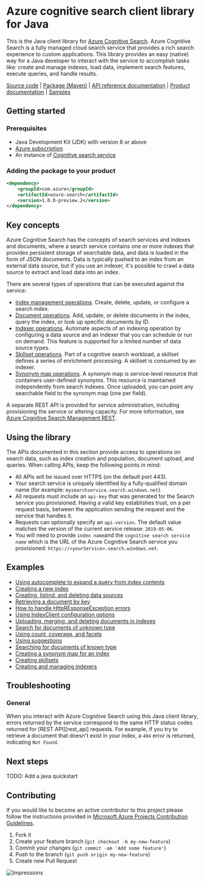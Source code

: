 # Azure cognitive search client library for Java

This is the Java client library for [Azure Cognitive Search](https://docs.microsoft.com/en-us/rest/api/searchservice/).
Azure Cognitive Search is a fully managed cloud search service that provides a rich search experience to custom applications.
This library provides an easy (native) way for a Java developer to interact with the service to accomplish tasks like: create and manage indexes, load data, implement search features, execute queries, and handle results.

[Source code][source_code] | [Package (Maven)][package] | [API reference documentation][api_documentation]
| [Product documentation][search_docs] | [Samples][samples]

## Getting started

### Prerequisites

- Java Development Kit (JDK) with version 8 or above
- [Azure subscription][azure_subscription]
- An instance of [Cognitive search service][search]

### Adding the package to your product

[//]: # ({x-version-update-start;com.azure:azure-search;current})

```xml
<dependency>
    <groupId>com.azure</groupId>
    <artifactId>azure-search</artifactId>
    <version>1.0.0-preview.2</version>
</dependency>
```

[//]: # ({x-version-update-end})

## Key concepts

Azure Cognitive Search has the concepts of search services and indexes and documents, where a search service contains one or more indexes that provides persistent storage of searchable data, and data is loaded in the form of JSON documents. Data is typically pushed to an index from an external data source, but if you use an indexer, it's possible to crawl a data source to extract and load data into an index.

There are several types of operations that can be executed against the service:

* [Index management operations](https://docs.microsoft.com/en-us/rest/api/searchservice/index-operations). Create, delete, update, or configure a search index.
* [Document operations](https://docs.microsoft.com/en-us/rest/api/searchservice/document-operations). Add, update, or delete documents in the index, query the index, or look up specific documents by ID.
* [Indexer operations](https://docs.microsoft.com/en-us/rest/api/searchservice/indexer-operations). Automate aspects of an indexing operation by configuring a data source and an indexer that you can schedule or run on demand. This feature is supported for a limited number of data source types.
* [Skillset operations](https://docs.microsoft.com/en-us/rest/api/searchservice/skillset-operations). Part of a cognitive search workload, a skillset defines a series of enrichment processing. A skillset is consumed by an indexer.
* [Synonym map operations](https://docs.microsoft.com/en-us/rest/api/searchservice/synonym-map-operations). A synonym map is service-level resource that containers user-defined synonyms. This resource is maintained independently from search indexes. Once uploaded, you can point any searchable field to the synonym map (one per field).

A separate REST API is provided for service administration, including provisioning the service or altering capacity. For more information, see [Azure Cognitive Search Management REST](https://docs.microsoft.com/en-us/rest/api/searchmanagement/index).

## Using the library

The APIs documented in this section provide access to operations on search data, such as index creation and population, document upload, and queries. When calling APIs, keep the following points in mind:

* All APIs will be issued over HTTPS (on the default port 443).
* Your search service is uniquely identified by a fully-qualified domain name (for example: `mysearchservice.search.windows.net`).
* All requests must include an `api-key` that was generated for the Search service you provisioned. Having a valid key establishes trust, on a per request basis, between the application sending the request and the service that handles it.
* Requests can optionally specify an `api-version`. The default value matches the version of the current service release: `2019-05-06`.
* You will need to provide `index name`and the `cognitive search service name` which is the URL of the Azure Cognitive Search service you provisioned: `https://<yourService>.search.windows.net`.

## Examples

* [Using autocomplete to expand a query from index contents](/sdk/search/azure-search/src/samples/java/com/azure/search/AutoCompleteExample.java)
* [Creating a new index](/sdk/search/azure-search/src/samples/java/com/azure/search/CreateIndexExample.java)
* [Creating, listind, and deleting data sources](/sdk/search/azure-search/src/samples/java/com/azure/search/DataSourceExample.java)
* [Retrieving a document by key](/sdk/search/azure-search/src/samples/java/com/azure/search/GetSingleDocumentExample.java)
* [How to handle HttpREsponseException errors](/sdk/search/azure-search/src/samples/java/com/azure/search/HttpResponseExceptionExample.java)
* [Using IndexClient configuration options](/sdk/search/azure-search/src/samples/java/com/azure/search/IndexClientConfigurationExample.java)
* [Uploading, merging, and deleting documents in indexes](/sdk/search/azure-search/src/samples/java/com/azure/search/IndexContentManagementExample.java)
* [Search for documents of unknown type](/sdk/search/azure-search/src/samples/java/com/azure/search/SearchForDynamicDocumentsExample.java)
* [Using count, coverage, and facets](/sdk/search/azure-search/src/samples/java/com/azure/search/SearchOptionsExample.java)
* [Using suggestions](/sdk/search/azure-search/src/samples/java/com/azure/search/SearchSuggestionExample.java)
* [Searching for documents of known type](/sdk/search/azure-search/src/samples/java/com/azure/search/SearchWithFullyTypedDocumentsExample.java)
* [Creating a synonym map for an index](/sdk/search/azure-search/src/samples/java/com/azure/search/SynonymMapsCreateExample.java)
* [Creating skillsets](/sdk/search/azure-search/src/samples/java/com/azure/search/CreateSkillsetExample.java)
* [Creating and managing indexers](/sdk/search/azure-search/src/samples/java/com/azure/search/IndexerManagementExample.java)

## Troubleshooting

### General

When you interact with Azure Cognitive Search using this Java client library, errors returned by the service correspond to the same HTTP status codes returned for [REST API][rest_api] requests. For example, if you try to retrieve a document that doesn't exist in your index, a `404` error is returned, indicating `Not Found`.

## Next steps

TODO: Add a java quickstart

## Contributing

If you would like to become an active contributor to this project please follow the instructions provided in [Microsoft Azure Projects Contribution Guidelines](http://azure.github.io/guidelines.html).

1. Fork it
2. Create your feature branch (`git checkout -b my-new-feature`)
3. Commit your changes (`git commit -am 'Add some feature'`)
4. Push to the branch (`git push origin my-new-feature`)
5. Create new Pull Request

<!-- LINKS -->
[api_documentation]: https://aka.ms/java-docs
[search]: https://azure.microsoft.com/en-us/services/search/
[search_docs]: https://docs.microsoft.com/en-us/azure/search/
[azure_subscription]: https://azure.microsoft.com/free
[maven]: https://maven.apache.org/
[package]: https://search.maven.org/artifact/com.azure/azure-search
[samples]: src/samples/java/com/azure/search
[source_code]: src

![Impressions](https://azure-sdk-impressions.azurewebsites.net/api/impressions/azure-sdk-for-java/sdk/search/azure-search/README.png)
